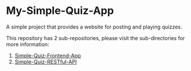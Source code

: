 # My-Simple-Quiz-App

A simple project that provides a website for posting and playing quizzes.

This repository has 2 sub-repositories, please visit the sub-directories for more information:
1. [Simple-Quiz-Frontend-App](https://github.com/kylerlee/Simple-Quiz-Frontend-App.git)
2. [Simple-Quiz-RESTful-API](https://github.com/kylerlee/Simple-Quiz-RESTful-API.git)
